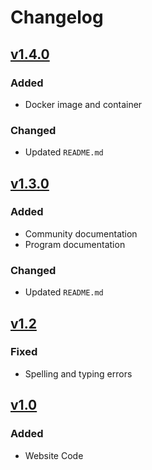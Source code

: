 # Changelog

## [v1.4.0](https://github.com/willtheorangeguy/Snoopy-Landing-Page/releases/tag/v1.4.0)

### Added

- Docker image and container

### Changed

- Updated `README.md`

## [v1.3.0](https://github.com/willtheorangeguy/Snoopy-Landing-Page/releases/tag/v1.3.0)

### Added

- Community documentation
- Program documentation

### Changed

- Updated `README.md`

## [v1.2](https://github.com/willtheorangeguy/Snoopy-Landing-Page/releases/tag/1.2)

### Fixed

- Spelling and typing errors

## [v1.0](https://github.com/willtheorangeguy/Snoopy-Landing-Page/releases/tag/1.0)

### Added

- Website Code
